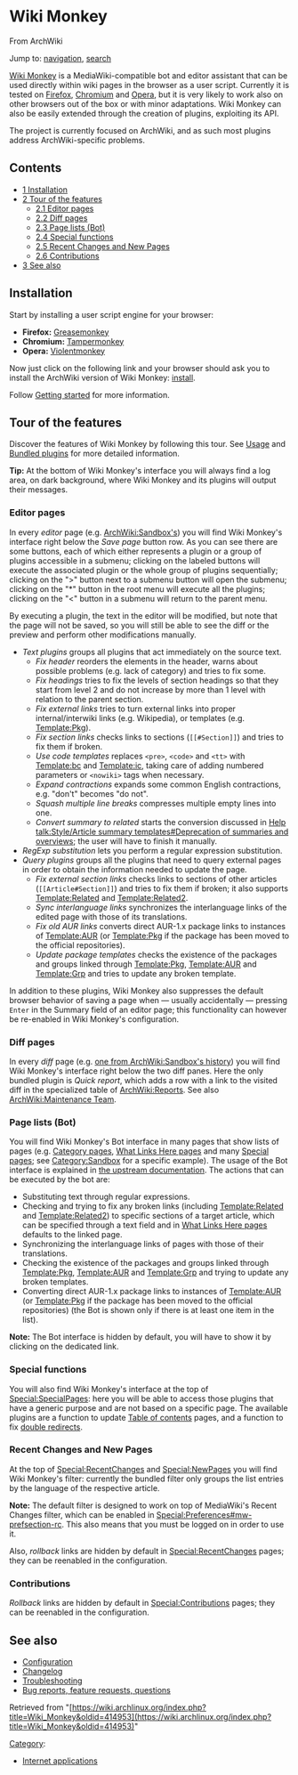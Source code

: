 # Wiki Monkey

From ArchWiki

Jump to: [navigation](#column-one), [search](#searchInput)

[Wiki Monkey](https://github.com/kynikos/wiki-monkey/wiki) is a MediaWiki-compatible bot and editor assistant that can be used directly within wiki pages in the browser as a user script. Currently it is tested on [Firefox](/index.php/Firefox "Firefox"), [Chromium](/index.php/Chromium "Chromium") and [Opera](/index.php/Opera "Opera"), but it is very likely to work also on other browsers out of the box or with minor adaptations. Wiki Monkey can also be easily extended through the creation of plugins, exploiting its API.

The project is currently focused on ArchWiki, and as such most plugins address ArchWiki-specific problems.

## Contents

*   [1 Installation](#Installation)
*   [2 Tour of the features](#Tour_of_the_features)
    *   [2.1 Editor pages](#Editor_pages)
    *   [2.2 Diff pages](#Diff_pages)
    *   [2.3 Page lists (Bot)](#Page_lists_.28Bot.29)
    *   [2.4 Special functions](#Special_functions)
    *   [2.5 Recent Changes and New Pages](#Recent_Changes_and_New_Pages)
    *   [2.6 Contributions](#Contributions)
*   [3 See also](#See_also)

## Installation

Start by installing a user script engine for your browser:

*   **Firefox:** [Greasemonkey](https://addons.mozilla.org/en-US/firefox/addon/greasemonkey/)
*   **Chromium:** [Tampermonkey](https://chrome.google.com/webstore/detail/dhdgffkkebhmkfjojejmpbldmpobfkfo)
*   **Opera:** [Violentmonkey](https://addons.opera.com/en/extensions/details/violent-monkey)

Now just click on the following link and your browser should ask you to install the ArchWiki version of Wiki Monkey: [install](https://raw.github.com/kynikos/wiki-monkey/master/scripts/WikiMonkey-ArchWiki.user.js).

Follow [Getting started](https://github.com/kynikos/wiki-monkey/wiki/Getting-started) for more information.

## Tour of the features

Discover the features of Wiki Monkey by following this tour. See [Usage](https://github.com/kynikos/wiki-monkey/wiki/Usage) and [Bundled plugins](https://github.com/kynikos/wiki-monkey/wiki/Bundled-plugins) for more detailed information.

**Tip:** At the bottom of Wiki Monkey's interface you will always find a log area, on dark background, where Wiki Monkey and its plugins will output their messages.

### Editor pages

In every _editor_ page (e.g. [ArchWiki:Sandbox's](https://wiki.archlinux.org/index.php?title=ArchWiki:Sandbox&action=submit)) you will find Wiki Monkey's interface right below the _Save page_ button row. As you can see there are some buttons, each of which either represents a plugin or a group of plugins accessible in a submenu; clicking on the labeled buttons will execute the associated plugin or the whole group of plugins sequentially; clicking on the ">" button next to a submenu button will open the submenu; clicking on the "*" button in the root menu will execute all the plugins; clicking on the "<" button in a submenu will return to the parent menu.

By executing a plugin, the text in the editor will be modified, but note that the page will not be saved, so you will still be able to see the diff or the preview and perform other modifications manually.

*   _Text plugins_ groups all plugins that act immediately on the source text.
    *   _Fix header_ reorders the elements in the header, warns about possible problems (e.g. lack of category) and tries to fix some.
    *   _Fix headings_ tries to fix the levels of section headings so that they start from level 2 and do not increase by more than 1 level with relation to the parent section.
    *   _Fix external links_ tries to turn external links into proper internal/interwiki links (e.g. Wikipedia), or templates (e.g. [Template:Pkg](/index.php/Template:Pkg "Template:Pkg")).
    *   _Fix section links_ checks links to sections (`[[#Section]]`) and tries to fix them if broken.
    *   _Use code templates_ replaces `<pre>`, `<code>` and `<tt>` with [Template:bc](/index.php/Template:Bc "Template:Bc") and [Template:ic](/index.php/Template:Ic "Template:Ic"), taking care of adding numbered parameters or `<nowiki>` tags when necessary.
    *   _Expand contractions_ expands some common English contractions, e.g. "don't" becomes "do not".
    *   _Squash multiple line breaks_ compresses multiple empty lines into one.
    *   _Convert summary to related_ starts the conversion discussed in [Help talk:Style/Article summary templates#Deprecation of summaries and overviews](/index.php/Help_talk:Style/Article_summary_templates#Deprecation_of_summaries_and_overviews "Help talk:Style/Article summary templates"); the user will have to finish it manually.
*   _RegExp substitution_ lets you perform a regular expression substitution.
*   _Query plugins_ groups all the plugins that need to query external pages in order to obtain the information needed to update the page.
    *   _Fix external section links_ checks links to sections of other articles (`[[Article#Section]]`) and tries to fix them if broken; it also supports [Template:Related](/index.php/Template:Related "Template:Related") and [Template:Related2](/index.php/Template:Related2 "Template:Related2").
    *   _Sync interlanguage links_ synchronizes the interlanguage links of the edited page with those of its translations.
    *   _Fix old AUR links_ converts direct AUR-1.x package links to instances of [Template:AUR](/index.php/Template:AUR "Template:AUR") (or [Template:Pkg](/index.php/Template:Pkg "Template:Pkg") if the package has been moved to the official repositories).
    *   _Update package templates_ checks the existence of the packages and groups linked through [Template:Pkg](/index.php/Template:Pkg "Template:Pkg"), [Template:AUR](/index.php/Template:AUR "Template:AUR") and [Template:Grp](/index.php/Template:Grp "Template:Grp") and tries to update any broken template.

In addition to these plugins, Wiki Monkey also suppresses the default browser behavior of saving a page when — usually accidentally — pressing `Enter` in the Summary field of an editor page; this functionality can however be re-enabled in Wiki Monkey's configuration.

### Diff pages

In every _diff_ page (e.g. [one from ArchWiki:Sandbox's history](https://wiki.archlinux.org/index.php?title=ArchWiki:Sandbox&diff=262475&oldid=261738)) you will find Wiki Monkey's interface right below the two diff panes. Here the only bundled plugin is _Quick report_, which adds a row with a link to the visited diff in the specialized table of [ArchWiki:Reports](/index.php/ArchWiki:Reports "ArchWiki:Reports"). See also [ArchWiki:Maintenance Team](/index.php/ArchWiki:Maintenance_Team "ArchWiki:Maintenance Team").

### Page lists (Bot)

You will find Wiki Monkey's Bot interface in many pages that show lists of pages (e.g. [Category pages](/index.php/Special:Categories "Special:Categories"), [What Links Here pages](/index.php/Special:WhatLinksHere "Special:WhatLinksHere") and many [Special pages](/index.php/Special:SpecialPages "Special:SpecialPages"); see [Category:Sandbox](/index.php/Category:Sandbox "Category:Sandbox") for a specific example). The usage of the Bot interface is explained in [the upstream documentation](https://github.com/kynikos/wiki-monkey/wiki/Usage#bot-interface). The actions that can be executed by the bot are:

*   Substituting text through regular expressions.
*   Checking and trying to fix any broken links (including [Template:Related](/index.php/Template:Related "Template:Related") and [Template:Related2](/index.php/Template:Related2 "Template:Related2")) to specific sections of a target article, which can be specified through a text field and in [What Links Here pages](/index.php/Special:WhatLinksHere "Special:WhatLinksHere") defaults to the linked page.
*   Synchronizing the interlanguage links of pages with those of their translations.
*   Checking the existence of the packages and groups linked through [Template:Pkg](/index.php/Template:Pkg "Template:Pkg"), [Template:AUR](/index.php/Template:AUR "Template:AUR") and [Template:Grp](/index.php/Template:Grp "Template:Grp") and trying to update any broken templates.
*   Converting direct AUR-1.x package links to instances of [Template:AUR](/index.php/Template:AUR "Template:AUR") (or [Template:Pkg](/index.php/Template:Pkg "Template:Pkg") if the package has been moved to the official repositories) (the Bot is shown only if there is at least one item in the list).

**Note:** The Bot interface is hidden by default, you will have to show it by clicking on the dedicated link.

### Special functions

You will also find Wiki Monkey's interface at the top of [Special:SpecialPages](/index.php/Special:SpecialPages "Special:SpecialPages"): here you will be able to access those plugins that have a generic purpose and are not based on a specific page. The available plugins are a function to update [Table of contents](/index.php/Table_of_contents "Table of contents") pages, and a function to fix [double redirects](/index.php/Special:DoubleRedirects "Special:DoubleRedirects").

### Recent Changes and New Pages

At the top of [Special:RecentChanges](/index.php/Special:RecentChanges "Special:RecentChanges") and [Special:NewPages](/index.php/Special:NewPages "Special:NewPages") you will find Wiki Monkey's filter: currently the bundled filter only groups the list entries by the language of the respective article.

**Note:** The default filter is designed to work on top of MediaWiki's Recent Changes filter, which can be enabled in [Special:Preferences#mw-prefsection-rc](/index.php/Special:Preferences#mw-prefsection-rc "Special:Preferences"). This also means that you must be logged on in order to use it.

Also, _rollback_ links are hidden by default in [Special:RecentChanges](/index.php/Special:RecentChanges "Special:RecentChanges") pages; they can be reenabled in the configuration.

### Contributions

_Rollback_ links are hidden by default in [Special:Contributions](/index.php/Special:Contributions "Special:Contributions") pages; they can be reenabled in the configuration.

## See also

*   [Configuration](https://github.com/kynikos/wiki-monkey/wiki/Configuration)
*   [Changelog](https://github.com/kynikos/wiki-monkey/wiki/Changelog)
*   [Troubleshooting](https://github.com/kynikos/wiki-monkey/wiki/Troubleshooting)
*   [Bug reports, feature requests, questions](https://github.com/kynikos/wiki-monkey/issues)

Retrieved from "[https://wiki.archlinux.org/index.php?title=Wiki_Monkey&oldid=414953](https://wiki.archlinux.org/index.php?title=Wiki_Monkey&oldid=414953)"

[Category](/index.php/Special:Categories "Special:Categories"):

*   [Internet applications](/index.php/Category:Internet_applications "Category:Internet applications")